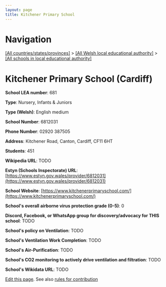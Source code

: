 ```yaml
---
layout: page
title: Kitchener Primary School
---
```

# Navigation

[[All countries/states/provinces]](../../..) > [[All Welsh local educational authority]](../..) > [[All schools in local educational authority]](..)

# Kitchener Primary School (Cardiff)

**School LEA number**: 681

**Type**: Nursery, Infants & Juniors

**Type (Welsh)**: English medium

**School Number**: 6812031

**Phone Number**: 02920 387505

**Address**: Kitchener Road, Canton, Cardiff, CF11 6HT

**Students**: 451

**Wikipedia URL**: TODO

**Estyn (Schools Inspectorate) URL**: [https://www.estyn.gov.wales/provider/6812031](https://www.estyn.gov.wales/provider/6812031)

**School Website**: [https://www.kitchenerprimaryschool.com/](https://www.kitchenerprimaryschool.com/)

**School's overall airborne virus protection grade (0-5)**: 0

**Discord, Facebook, or WhatsApp group for discovery/advocacy for THIS school**: TODO

**School's policy on Ventilation**: TODO

**School's Ventilation Work Completion**: TODO

**School's Air-Purification**: TODO

**School's CO2 monitoring to actively drive ventilation and filtration**: TODO

**School's Wikidata URL**: TODO




[Edit this page](https://github.com/VentilationProject/Wales/edit/prif/./Cardiff/Kitchener_Primary_School.md). See also [rules for contribution](../../../contribution-rules/)